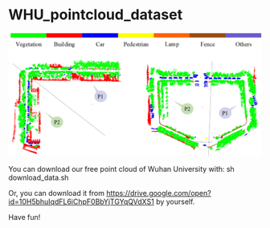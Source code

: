# WHU_pointcloud_dataset

![WHU MLS point cloud](https://github.com/wleigithub/WHU_pointcloud_dataset/blob/master/whu_MLS.jpg)

You can download our free point cloud of Wuhan University with:
sh download_data.sh

Or, you can download it from 
https://drive.google.com/open?id=10H5bhuIqdFL6iChpF0BbYjTGYqQVdXS1
by yourself.

Have fun!

